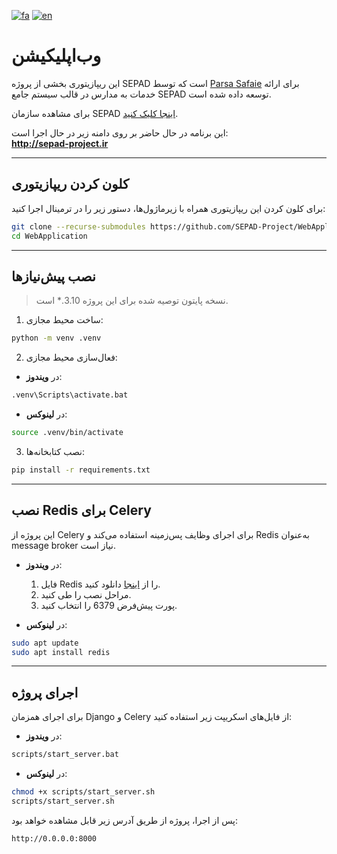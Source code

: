 [![fa](https://img.shields.io/badge/lang-fa-blue.svg)](https://github.com/SEPAD-Project/WebApplication/blob/main/README.fa.md)
[![en](https://img.shields.io/badge/lang-en-red.svg)](https://github.com/SEPAD-Project/WebApplication/blob/main/README.md)

# وب‌اپلیکیشن

این ریپازیتوری بخشی از پروژه SEPAD است که توسط [Parsa Safaie](https://github.com/parsasafaie) برای ارائه خدمات به مدارس در قالب سیستم جامع SEPAD توسعه داده شده است.

برای مشاهده سازمان SEPAD [اینجا کلیک کنید](https://github.com/SEPAD-Project).

این برنامه در حال حاضر بر روی دامنه زیر در حال اجرا است:  
**http://sepad-project.ir**

---

##  کلون کردن ریپازیتوری

برای کلون کردن این ریپازیتوری همراه با زیرماژول‌ها، دستور زیر را در ترمینال اجرا کنید:

```bash
git clone --recurse-submodules https://github.com/SEPAD-Project/WebApplication.git
cd WebApplication
```

---

## نصب پیش‌نیازها
> نسخه پایتون توصیه شده برای این پروژه 3.10.* است.
> 
1. ساخت محیط مجازی:

```bash
python -m venv .venv
```

2. فعال‌سازی محیط مجازی:

- در **ویندوز**:
```bash
.venv\Scripts\activate.bat
```

- در **لینوکس**:
```bash
source .venv/bin/activate
```

3. نصب کتابخانه‌ها:

```bash
pip install -r requirements.txt
```

---

## نصب Redis برای Celery

این پروژه از Celery برای اجرای وظایف پس‌زمینه استفاده می‌کند و Redis به‌عنوان message broker نیاز است.

- در **ویندوز**:
  1. فایل Redis را از [اینجا](https://github.com/microsoftarchive/redis/releases) دانلود کنید.
  2. مراحل نصب را طی کنید.
  3. پورت پیش‌فرض 6379 را انتخاب کنید.

- در **لینوکس**:

```bash
sudo apt update
sudo apt install redis
```

---

## اجرای پروژه

برای اجرای همزمان Django و Celery از فایل‌های اسکریپت زیر استفاده کنید:

- در **ویندوز**:
```bash
scripts/start_server.bat
```

- در **لینوکس**:
```bash
chmod +x scripts/start_server.sh
scripts/start_server.sh
```

پس از اجرا، پروژه از طریق آدرس زیر قابل مشاهده خواهد بود:

```
http://0.0.0.0:8000
```